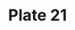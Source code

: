 ---
flag: 
order: '21'
pid: '21'
an: '6'
title: Plate 21
rev_year: '1798'
_date: 4 février 1798
caption: Capote en satin, ornée de Trèfles et de deux Plumes. Guirlande découpée sur
  le coté. Velours croisé, formant Ceinture.
translation: Satin cap, decorated with clovers and two feathers. Cut garland on the
  edge. Criss-crossed velvet shape the waist (belt?).
student: Emily Cormack
keywords: Satin, Trèfles, plumes, velours
column: 
flag_translation: 
permalink: /plates/21
layout: plate-page
---